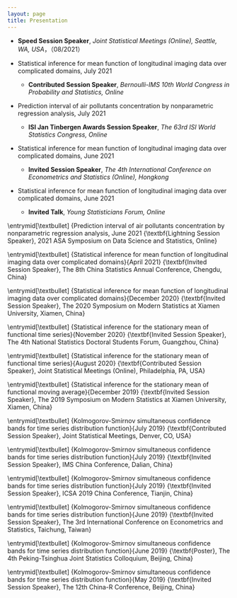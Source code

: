 ```yaml
---
layout: page
title: Presentation
---
```










* **Speed Session Speaker**, _Joint Statistical Meetings (Online), Seattle, WA, USA_，（08/2021）




* Statistical inference for mean function of longitudinal imaging data over complicated domains, July 2021
  * **Contributed Session Speaker**, _Bernoulli-IMS 10th World Congress in Probability and Statistics, Online_

* Prediction interval of air pollutants concentration by nonparametric regression analysis, July 2021
  * **ISI Jan Tinbergen Awards Session Speaker**, _The 63rd ISI World Statistics Congress,
Online_




* Statistical inference for mean function of longitudinal imaging data over complicated domains, June 2021
  * **Invited Session Speaker**, _The 4th International Conference on Econometrics and Statistics (Online), 
Hongkong_





* Statistical inference for mean function of longitudinal imaging data over complicated domains, June 2021
  * **Invited Talk**, _Young Statisticians Forum, Online_



\entrymid[\textbullet]
{Prediction interval of air pollutants concentration by nonparametric regression analysis, June 2021
{\textbf{Lightning  Session Speaker}, 2021 ASA Symposium on Data Science and Statistics,
Online}

\entrymid[\textbullet]
{Statistical inference for mean function of longitudinal imaging data over complicated domains}{April 2021}
{\textbf{Invited Session Speaker}, The 8th China Statistics Annual Conference,
Chengdu, China}



\entrymid[\textbullet]
{Statistical inference for mean function of longitudinal imaging data over complicated domains}{December 2020}
{\textbf{Invited Session Speaker}, The 2020 Symposium on Modern Statistics at Xiamen University,
Xiamen, China}


\entrymid[\textbullet]
{Statistical inference for the stationary mean of functional time series}{November 2020}
{\textbf{Invited Session Speaker},  The 4th National Statistics Doctoral Students Forum, Guangzhou, China}

\entrymid[\textbullet]
{Statistical inference for the stationary mean of functional time series}{August 2020}
{\textbf{Contributed Session Speaker}, Joint Statistical Meetings (Online), Philadelphia, PA, USA}

\entrymid[\textbullet]
{Statistical inference for the stationary mean of functional moving average}{December 2019}
{\textbf{Invited Session Speaker}, The 2019 Symposium on Modern Statistics at Xiamen University,
Xiamen, China}

\entrymid[\textbullet]
{Kolmogorov-Smirnov simultaneous confidence bands for time series 
distribution function}{July 2019}
{\textbf{Contributed Session Speaker}, Joint Statistical Meetings, Denver, CO, USA}


\entrymid[\textbullet]
{Kolmogorov-Smirnov simultaneous confidence bands for time series 
distribution function}{July 2019}
{\textbf{Invited Session Speaker},
IMS China Conference, Dalian, China}

\entrymid[\textbullet]
{Kolmogorov-Smirnov simultaneous confidence bands for time series 
distribution function}{July 2019}
{\textbf{Invited Session Speaker}, ICSA  2019 China Conference, Tianjin, China}

\entrymid[\textbullet]
{Kolmogorov-Smirnov simultaneous confidence bands for time series 
distribution function}{June 2019}
{\textbf{Invited Session Speaker}, The 3rd International Conference on Econometrics and Statistics, 
Taichung, Taiwan}

\entrymid[\textbullet]
{Kolmogorov-Smirnov simultaneous confidence bands for time series 
distribution function}{June 2019}
{\textbf{Poster}, The 4th Peking-Tsinghua Joint Statistics Colloquium, Beijing, China}

\entrymid[\textbullet]
{Kolmogorov-Smirnov simultaneous confidence bands for time series 
distribution function}{May 2019}
{\textbf{Invited Session Speaker}, The 12th China-R Conference, Beijing, China}





